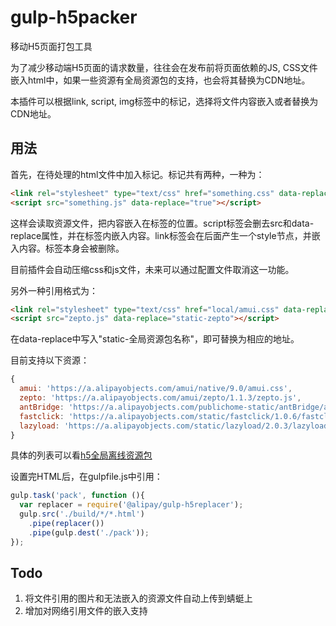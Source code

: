 # gulp-h5packer

移动H5页面打包工具

为了减少移动端H5页面的请求数量，往往会在发布前将页面依赖的JS, CSS文件嵌入html中，如果一些资源有全局资源包的支持，也会将其替换为CDN地址。

本插件可以根据link, script, img标签中的标记，选择将文件内容嵌入或者替换为CDN地址。

## 用法

首先，在待处理的html文件中加入标记。标记共有两种，一种为：


```html
<link rel="stylesheet" type="text/css" href="something.css" data-replace="true">
<script src="something.js" data-replace="true"></script>
```

这样会读取资源文件，把内容嵌入在标签的位置。script标签会删去src和data-replace属性，并在标签内嵌入内容。link标签会在后面产生一个style节点，并嵌入内容。标签本身会被删除。

目前插件会自动压缩css和js文件，未来可以通过配置文件取消这一功能。

另外一种引用格式为：

```html
<link rel="stylesheet" type="text/css" href="local/amui.css" data-replace="amui">
<script src="zepto.js" data-replace="static-zepto"></script>
```

在data-replace中写入"static-全局资源包名称"，即可替换为相应的地址。

目前支持以下资源：

```js
{
  amui: 'https://a.alipayobjects.com/amui/native/9.0/amui.css',
  zepto: 'https://a.alipayobjects.com/amui/zepto/1.1.3/zepto.js',
  antBridge: 'https://a.alipayobjects.com/publichome-static/antBridge/antBridge.min.js',
  fastclick: 'https://a.alipayobjects.com/static/fastclick/1.0.6/fastclick.min.js',
  lazyload: 'https://a.alipayobjects.com/static/lazyload/2.0.3/lazyload.min.js'
}
```
具体的列表可以看[h5全局离线资源包](http://ux.alipay-inc.com/index.php/H5%E5%85%A8%E5%B1%80%E7%A6%BB%E7%BA%BF%E8%B5%84%E6%BA%90%E5%8C%85)

设置完HTML后，在gulpfile.js中引用：
```js
gulp.task('pack', function (){
  var replacer = require('@alipay/gulp-h5replacer');
  gulp.src('./build/*/*.html')
    .pipe(replacer())
    .pipe(gulp.dest('./pack'));
});
```

## Todo
1. 将文件引用的图片和无法嵌入的资源文件自动上传到蜻蜓上
2. 增加对网络引用文件的嵌入支持
